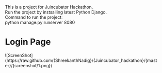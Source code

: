 This is a project for Juincubator Hackathon.<br />
Run the project by instsalling latest Python Django. <br />
Command to run the project:<br />
python manage.py runserver 8080<br />

<h1> Login Page </h1>
![ScreenShot](https://raw.github.com/{ShreekanthNadig}/{Juincubator_hackathon}/{master}/{screenshot/1.png})
